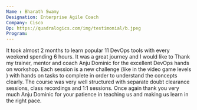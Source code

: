 ```yaml
---
Name : Bharath Swamy
Designation: Enterprise Agile Coach  
Company: Cisco
Dp: https://quadralogics.com/img/testimonial/b.jpeg
Program: 
---
```

It took almost 2 months to learn popular 11 DevOps tools with every weekend spending 6 hours.
It was a great journey and I would like to Thank my trainer, mentor and coach Anju Dominic for the excellent DevOps hands on workshop. Each session is a new challenge (like in the video game levels ) with hands on tasks to complete in order to understand the concepts clearly.
The course was very well structured with separate doubt clearance sessions, class recordings and 1:1 sessions. Once again thank you very much Anju Dominic for your patience in teaching us and making us learn in the right pace.